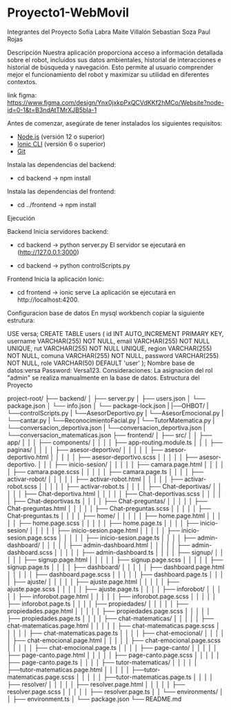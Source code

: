 # Proyecto1-WebMovil
Integrantes del Proyecto
Sofía Labra
Maite Villalón
Sebastian Soza
Paul Rojas

Descripción
Nuestra aplicación proporciona acceso a información detallada sobre el robot, incluidos sus datos ambientales, historial de interacciones e historial de búsqueda y navegación. Esto permite al usuario comprender mejor el funcionamiento del robot y maximizar su utilidad en diferentes contextos.

link figma: https://www.figma.com/design/Ynx0jxkpPxQCVdKKf2hMCo/Website?node-id=0-1&t=B3ndAtTMrXJB5bIa-1

Antes de comenzar, asegúrate de tener instalados los siguientes requisitos:

- [Node.js](https://nodejs.org/en/) (versión 12 o superior)
- [Ionic CLI](https://ionicframework.com/docs/cli) (versión 6 o superior)
- [Git](https://git-scm.com/)

Instala las dependencias del backend:
- cd backend
-> npm install

Instala las dependencias del frontend:

- cd ../frontend
-> npm install

Ejecución

Backend
Inicia servidores backend:

- cd backend
-> python server.py
El servidor se ejecutará en (http://127.0.0.1:3000)

- cd backend
-> python controlScripts.py
  
Frontend
Inicia la aplicación Ionic:

- cd frontend
-> ionic serve
La aplicación se ejecutará en http://localhost:4200.

Configuracion base de datos 
En mysql workbench copiar la siguiente estrutura:

USE versa;
CREATE TABLE users (
  id INT AUTO_INCREMENT PRIMARY KEY,
  username VARCHAR(255) NOT NULL,
  email VARCHAR(255) NOT NULL UNIQUE,
  rut VARCHAR(255) NOT NULL UNIQUE,
  region VARCHAR(255) NOT NULL,
  comuna VARCHAR(255) NOT NULL,
  password VARCHAR(255) NOT NULL,
  role VARCHAR(50) DEFAULT 'user'
);
Nombre base de datos:versa
Password: Versa123.
Consideraciones: La asignacion del rol "admin" se realiza manualmente en la base de datos.
Estructura del Proyecto

project-root/
  ├── backend/
  │   ├── server.py
  │   ├── users.json
  │   └── package.json
  │   └── info.json
  │   └── package-lock.json
  |   |──OHBOT/
  |       └──controlScripts.py
  |       └──AsesorDeportivo.py
  |       └──AsesorEmocional.py
  |       └──cantar.py
  |       └──ReconocimientoFacial.py
  |       └──TutorMatematica.py
  |       └──conversacion_deportiva.json
  |       └──conversacion_deportiva.json
  |       └──conversacion_matematicas.json
  ├── frontend/
  │   ├── src/
  │   │   ├── app/
  │   │   │   ├── components/
  │   │   │   │   ├── app-routing.module.ts
  │   │   │   ├── paginas/
  │   │   │   │   ├── asesor-deportivo/
  │   │   │   │   │   ├── asesor-deportivo.html
  │   │   │   │   │   ├── asesor-deportivo.scss
  │   │   │   │   │   ├── asesor-deportivo.
      │   │   │   ├── inicio-sesion/
  │   │   │   │   │   ├── camara.page.html
  │   │   │   │   │   ├── camara.page.scss
  │   │   │   │   │   ├── camara.page.ts
  │   │   │   │   ├── activar-robot/
  │   │   │   │   │   ├── activar-robot.html
  │   │   │   │   │   ├── activar-robot.scss
  │   │   │   │   │   ├── activar-robot.ts
  │   │   │   │   ├── Chat-deportivas/
  │   │   │   │   │   ├── Chat-deportiva.html
  │   │   │   │   │   ├── Chat-deportivas.scss
  │   │   │   │   │   ├── Chat-deportivas.ts
  │   │   │   │   ├── Chat-preguntas/
  │   │   │   │   │   ├── Chat-preguntas.html
  │   │   │   │   │   ├── Chat-preguntas.scss
  │   │   │   │   │   ├── Chat-preguntas.ts
  │   │   │   │   ├── home/
  │   │   │   │   │   ├── home.page.html
  │   │   │   │   │   ├── home.page.scss
  │   │   │   │   │   ├── home.page.ts
  │   │   │   │   ├── inicio-sesion/
  │   │   │   │   │   ├── inicio-sesion.page.html
  │   │   │   │   │   ├── inicio-sesion.page.scss
  │   │   │   │   │   ├── inicio-sesion.page.ts
  │   │   │   │   ├── admin-dashboard/
  │   │   │   │   │   ├── admin-dashboard.html
  │   │   │   │   │   ├── admin-dashboard.scss
  │   │   │   │   │   ├── admin-dashboard.ts
  │   │   │   │   ├── signup/
  │   │   │   │   │   ├── signup.page.html
  │   │   │   │   │   ├── signup.page.scss
  │   │   │   │   │   ├── signup.page.ts
  │   │   │   │   ├── dashboard/
  │   │   │   │   │   ├── dashboard.page.html
  │   │   │   │   │   ├── dashboard.page.scss
  │   │   │   │   │   ├── dashboard.page.ts
  │   │   │   │   ├── ajuste/
  │   │   │   │   │   ├── ajuste.page.html
  │   │   │   │   │   ├── ajuste.page.scss
  │   │   │   │   │   ├── ajuste.page.ts
  │   │   │   │   ├── inforobot/
  │   │   │   │   │   ├── inforobot.page.html
  │   │   │   │   │   ├── inforobot.page.scss
  │   │   │   │   │   ├── inforobot.page.ts
  │   │   │   │   ├── propiedades/
  │   │   │   │   │   ├── propiedades.page.html
  │   │   │   │   │   ├── propiedades.page.scss
  │   │   │   │   │   ├── propiedades.page.ts
  │   │   │   │   ├── chat-matematicas/
  │   │   │   │   │   ├── chat-matematicas.page.html
  │   │   │   │   │   ├── chat-matematicas.page.scss
  │   │   │   │   │   ├── chat-matematicas.page.ts
  │   │   │   │   ├── chat-emocional/
  │   │   │   │   │   ├── chat-emocional.page.html
  │   │   │   │   │   ├── chat-emocional.page.scss
  │   │   │   │   │   ├── chat-emocional.page.ts
  │   │   │   │   ├── page-canto/
  │   │   │   │   │   ├── page-canto.page.html
  │   │   │   │   │   ├── page-canto.page.scss
  │   │   │   │   │   ├── page-canto.page.ts
  │   │   │   │   ├── tutor-matematicas/
  │   │   │   │   │   ├──tutor-matematicas.page.html
  │   │   │   │   │   ├──tutor-matematicas.page.scss
  │   │   │   │   │   ├──tutor-matematicas.page.ts
  │   │   │   │   ├── resolver/
  │   │   │   │   │   ├── resolver.page.html
  │   │   │   │   │   ├── resolver.page.scss
  │   │   │   │   │   ├── resolver.page.ts
  │   │   └── environments/
  │   │       ├── environment.ts
  │   └── package.json
  └── README.md



